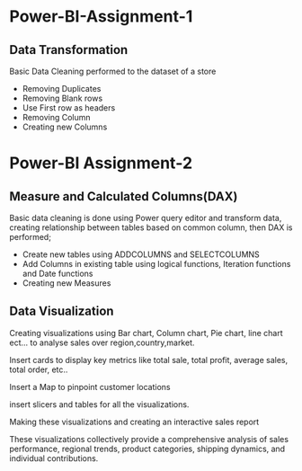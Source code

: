 # Power-BI-Assignment-1

 ## Data Transformation

 Basic Data Cleaning performed to the dataset of a store
 
  - Removing Duplicates
  - Removing Blank rows
  - Use First row as headers
  - Removing Column
  - Creating new Columns

# Power-BI Assignment-2

 ## Measure and Calculated Columns(DAX)

Basic data cleaning is done using Power query editor and transform data, creating relationship between tables based on common column,
then DAX is performed;

- Create new tables using ADDCOLUMNS and SELECTCOLUMNS
- Add Columns in existing table using logical functions, Iteration functions and Date functions
- Creating new Measures 

## Data Visualization

Creating visualizations using Bar chart, Column chart, Pie chart, line chart ect... to analyse sales over region,country,market.

Insert cards to display key metrics like total sale, total profit, average sales, total order, etc..

Insert a Map to pinpoint customer locations 

insert slicers and tables for all the visualizations.

Making these visualizations and creating an interactive sales report

These visualizations collectively provide a comprehensive analysis of sales performance, regional trends, product categories, shipping dynamics, and individual contributions.
